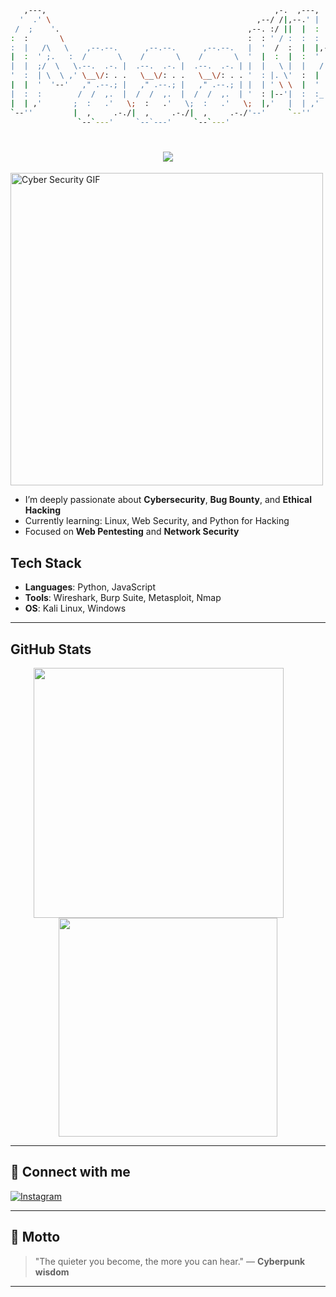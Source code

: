 ```bash                                                                          
   ,---,                                                   ,-.  ,---,     
  '  .' \                                              ,--/ /|,--.' |     
 /  ;    '.                                          ,--. :/ ||  |  :     
:  :       \                                         :  : ' / :  :  :     
:  |   /\   \    ,--.--.      ,--.--.      ,--.--.   |  '  /  :  |  |,--. 
|  :  ' ;.   :  /       \    /       \    /       \  '  |  :  |  :  '   | 
|  |  ;/  \   \.--.  .-. |  .--.  .-. |  .--.  .-. | |  |   \ |  |   /' : 
'  :  | \  \ ,' \__\/: . .   \__\/: . .   \__\/: . . '  : |. \'  :  | | | 
|  |  '  '--'   ," .--.; |   ," .--.; |   ," .--.; | |  | ' \ \  |  ' | : 
|  :  :        /  /  ,.  |  /  /  ,.  |  /  /  ,.  | '  : |--'|  :  :_:,' 
|  | ,'       ;  :   .'   \;  :   .'   \;  :   .'   \;  |,'   |  | ,'     
`--''         |  ,     .-./|  ,     .-./|  ,     .-./'--'     `--''       
               `--`---'     `--`---'     `--`---'                         
```
<h1 align="center">
  <img src="https://readme-typing-svg.herokuapp.com?font=Fira+Code&size=30&duration=4000&pause=1000&color=00FF00&center=true&vCenter=true&width=435&lines=Welcome+to+my+Zone;Keep+Absurd" />
</h1>

<img align="center" alt="Cyber Security GIF" src="https://media2.giphy.com/media/v1.Y2lkPTc5MGI3NjExcHdlbms5Yzd1MXYyY3RrbXU2bHJheDAza3Q0cG1ocjVqd3R4aWRkYSZlcD12MV9pbnRlcm5hbF9naWZfYnlfaWQmY3Q9Zw/l0MYuxp3Rjlrka8mY/giphy.gif" width="500" />

<br/>

- I’m deeply passionate about **Cybersecurity**, **Bug Bounty**, and **Ethical Hacking**    
- Currently learning: Linux, Web Security, and Python for Hacking  
- Focused on **Web Pentesting** and **Network Security**   

## Tech Stack
- **Languages**: Python, JavaScript
- **Tools**: Wireshark, Burp Suite, Metasploit, Nmap
- **OS**: Kali Linux, Windows

---

## GitHub Stats
<p align="center">
  <img src="https://github-readme-stats.vercel.app/api?username=123Aaaakh&show_icons=true&theme=aura_dark" width="400" style="margin-right: 30px;" />
  <img src="https://github-readme-stats.vercel.app/api/top-langs/?username=123Aaaakh&layout=compact&theme=aura_dark" width="350" />
</p>

---

## 🔗 Connect with me 
[![Instagram](https://img.shields.io/badge/Instagram-E4405F?logo=instagram&logoColor=white)](https://www.instagram.com/saxother?utm_source=ig_web_button_share_sheet&igsh=ZDNlZDc0MzIxNw==)

---

## 💬 Motto
> "The quieter you become, the more you can hear." — **Cyberpunk wisdom**

---

